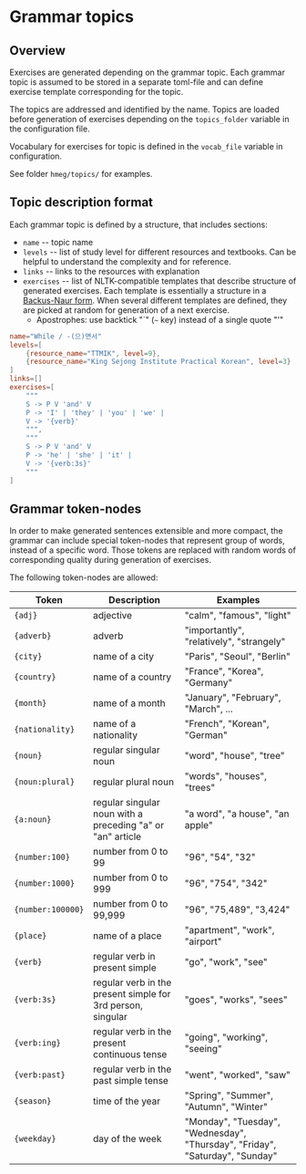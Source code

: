 # Grammar topics

## Overview

Exercises are generated depending on the grammar topic. Each grammar topic is assumed to be stored in
a separate toml-file and can define exercise template corresponding for the topic.

The topics are addressed and identified by the name.
Topics are loaded before generation of exercises depending on the `topics_folder` variable in the configuration file.

Vocabulary for exercises for topic is defined in the `vocab_file` variable in configuration.

See folder `hmeg/topics/` for examples.

## Topic description format

Each grammar topic is defined by a structure, that includes sections:
* `name` -- topic name
* `levels` -- list of study level for different resources and textbooks. Can be helpful to understand the complexity and for reference.
* `links` -- links to the resources with explanation
* `exercises` -- list of NLTK-compatible templates that describe structure of generated exercises.
    Each template is essentially a structure in a [Backus-Naur form](https://en.wikipedia.org/wiki/Backus%E2%80%93Naur_form). 
    When several different templates are defined, they are picked at random for generation of a next exercise.
    * Apostrophes: use backtick "\`" (`~` key) instead of a single quote "'" 

```toml
name="While / -(으)면서"
levels=[
    {resource_name="TTMIK", level=9},
    {resource_name="King Sejong Institute Practical Korean", level=3}
]
links=[]
exercises=[
    """
    S -> P V 'and' V
    P -> 'I' | 'they' | 'you' | 'we' |
    V -> '{verb}'
    """,
    """
    S -> P V 'and' V
    P -> 'he' | 'she' | 'it' |
    V -> '{verb:3s}'
    """
]
```

## Grammar token-nodes

In order to make generated sentences extensible and more compact, the grammar can include special token-nodes
that represent group of words, instead of a specific word. Those tokens are replaced with random words of
corresponding quality during generation of exercises.

The following token-nodes are allowed:

| Token             | Description                                                 | Examples                                                                     |
|-------------------|-------------------------------------------------------------|------------------------------------------------------------------------------|
| `{adj}`           | adjective                                                   | "calm", "famous", "light"                                                    |
| `{adverb}`        | adverb                                                      | "importantly", "relatively", "strangely"                                     |
| `{city}`          | name of a city                                              | "Paris", "Seoul", "Berlin"                                                   |
| `{country}`       | name of a country                                           | "France", "Korea", "Germany"                                                 |
| `{month}`         | name of a month                                             | "January", "February", "March", ...                                          |
| `{nationality}`   | name of a nationality                                       | "French", "Korean", "German"                                                 |
| `{noun}`          | regular singular noun                                       | "word", "house", "tree"                                                      |
| `{noun:plural}`   | regular plural noun                                         | "words", "houses", "trees"                                                   |
| `{a:noun}`        | regular singular noun with a preceding "a" or "an" article  | "a word", "a house", "an apple"                                              |
| `{number:100}`    | number from 0 to 99                                         | "96", "54", "32"                                                             |
| `{number:1000}`   | number from 0 to 999                                        | "96", "754", "342"                                                           |
| `{number:100000}` | number from 0 to 99,999                                     | "96", "75,489", "3,424"                                                      |
| `{place}`         | name of a place                                             | "apartment", "work", "airport"                                               |
| `{verb}`          | regular verb in present simple                              | "go", "work", "see"                                                          |
| `{verb:3s}`       | regular verb in the present simple for 3rd person, singular | "goes", "works", "sees"                                                      |
| `{verb:ing}`      | regular verb in the present continuous tense                | "going", "working", "seeing"                                                 |
| `{verb:past}`     | regular verb in the past simple tense                       | "went", "worked", "saw"                                                      |
| `{season}`        | time of the year                                            | "Spring", "Summer", "Autumn", "Winter"                                       |
| `{weekday}`       | day of the week                                             | "Monday", "Tuesday", "Wednesday", "Thursday", "Friday", "Saturday", "Sunday" |

